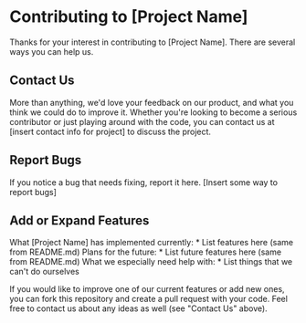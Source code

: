 # Contributing to [Project Name] #
Thanks for your interest in contributing to [Project Name]. There are several ways you can help us.

<h2> Contact Us </h2>
More than anything, we'd love your feedback on our product, and what you think we could do to improve it. Whether you're looking to become a serious contributor or just playing around with the code, you can contact us at [insert contact info for project] to discuss the project.

<h2> Report Bugs </h2>
If you notice a bug that needs fixing, report it here. [Insert some way to report bugs]

<h2> Add or Expand Features </h2>
What [Project Name] has implemented currently:
* List features here (same from README.md)
Plans for the future:
* List future features here (same from README.md)
What we especially need help with:
* List things that we can't do ourselves

If you would like to improve one of our current features or add new ones, you can fork this repository and create a pull request with your code. Feel free to contact us about any ideas as well (see "Contact Us" above).